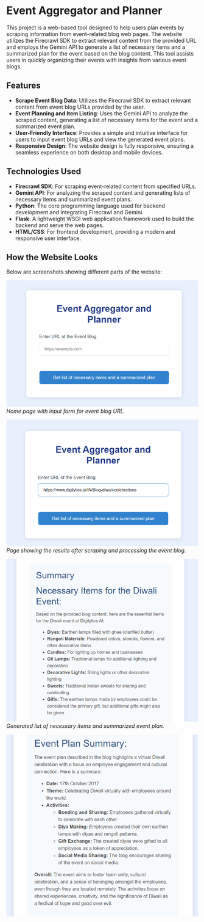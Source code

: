 # Event Aggregator and Planner

This project is a web-based tool designed to help users plan events by scraping information from event-related blog web pages. The website utilizes the Firecrawl SDK to extract relevant content from the provided URL and employs the Gemini API to generate a list of necessary items and a summarized plan for the event based on the blog content. This tool assists users in quickly organizing their events with insights from various event blogs.

## Features

- **Scrape Event Blog Data**: Utilizes the Firecrawl SDK to extract relevant content from event blog URLs provided by the user.
- **Event Planning and Item Listing**: Uses the Gemini API to analyze the scraped content, generating a list of necessary items for the event and a summarized event plan.
- **User-Friendly Interface**: Provides a simple and intuitive interface for users to input event blog URLs and view the generated event plans.
- **Responsive Design**: The website design is fully responsive, ensuring a seamless experience on both desktop and mobile devices.

## Technologies Used

- **Firecrawl SDK**: For scraping event-related content from specified URLs.
- **Gemini API**: For analyzing the scraped content and generating lists of necessary items and summarized event plans.
- **Python**: The core programming language used for backend development and integrating Firecrawl and Gemini.
- **Flask**: A lightweight WSGI web application framework used to build the backend and serve the web pages.
- **HTML/CSS**: For frontend development, providing a modern and responsive user interface.

## How the Website Looks

Below are screenshots showing different parts of the website:

![Screenshot 1](Screenshots/img1.png)
*Home page with input form for event blog URL.*

![Screenshot 2](Screenshots/img2.png)
*Page showing the results after scraping and processing the event blog.*

![Screenshot 3](Screenshots/img3.png)
*Generated list of necessary items and summarized event plan.*

![Screenshot 4](Screenshots/img4.png)

